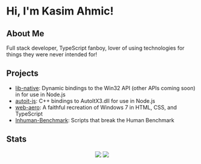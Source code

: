 # Hi, I'm Kasim Ahmic!

## About Me
Full stack developer, TypeScript fanboy, lover of using technologies for things they were never intended for!

## Projects
- [lib-native](https://github.com/KasimAhmic/lib-native): Dynamic bindings to the Win32 API (other APIs coming soon) in for use in Node.js
- [autoit-js](https://github.com/KasimAhmic/autoit-js): C++ bindings to AutoItX3.dll for use in Node.js
- [web-aero](https://github.com/KasimAhmic/web-aero): A faithful recreation of Windows 7 in HTML, CSS, and TypeScript
- [Inhuman-Benchmark](https://github.com/KasimAhmic/Inhuman-Benchmark): Scripts that break the Human Benchmark

## Stats

<div align="center">
  <img src="https://github-readme-stats.vercel.app/api?username=KasimAhmic&theme=dark&show_icons=true&show_icons=true&show=reviews,discussions_started,discussions_answered,prs_merged,prs_merged_percentage" align="center" />
  <img src="https://github-readme-stats.vercel.app/api/top-langs/?username=KasimAhmic&langs_count=8&theme=dark" align="center" />
</div>
